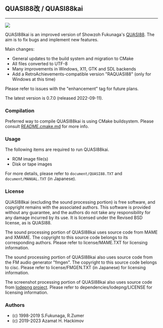 ## QUASI88改 / QUASI88kai
---

![](../../workflows/build/badge.svg)

QUASI88kai is an improved version of Showzoh Fukunaga's [QUASI88](http://www.eonet.ne.jp/~showtime/quasi88/).
The aim is to fix bugs and implement new features.

Main changes:
* General updates to the build system and migration to CMake
* All files converted to UTF-8
* Many improvements in Windows, X11, GTK and SDL backends
* Add a RetroAchievements-compatible version "RAQUASI88" (only for Windows at this time)

Please refer to issues with the "enhancement" tag for future plans.

The latest version is 0.7.0 (released 2022-09-11).

### Compilation

Preferred way to compile QUASI88kai is using CMake buildsystem. Please consult [README.cmake.md](README.cmake.md) for
more info.

### Usage

The following items are required to run QUASI88kai.

- ROM image file(s)
- Disk or tape images

For more details, please refer to `document/QUASI88.TXT` and `document/MANUAL.TXT` (in Japanese).

### License

QUASI88kai (excluding the sound processing portion) is free software, and copyright remains with the associated authors.
This software is provided without any guarantee, and the authors do not take any responsibility for any damage incurred
by its use. It is licensed under the Revised BSD license, as is QUASI88.

The sound processing portion of QUASI88kai uses source code from MAME and XMAME. The copyright to this source code
belongs to its corresponding authors. Please refer to license/MAME.TXT for licensing information.

The sound processing portion of QUASI88kai also uses source code from the FM audio generator "fmgen". The copyright to
this source code belongs to cisc. Please refer to license/FMGEN.TXT (in Japanese) for licensing information.

The screenshot processing portion of QUASI88kai also uses source code from
[lodepng project](https://github.com/lvandeve/lodepng). Please refer to dependencies/lodepng/LICENSE for licensing
information.

### Authors

- (c) 1998-2019 S.Fukunaga, R.Zumer
- (c) 2019-2023 Azamat H. Hackimov
